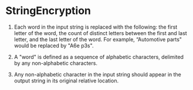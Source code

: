 # StringEncryption

1. Each word in the input string is replaced with the following: the first letter of the word, the count of
distinct letters between the first and last letter, and the last letter of the word. For
example, “Automotive parts" would be replaced by "A6e p3s".

2. A "word" is defined as a sequence of alphabetic characters, delimited by any non-alphabetic
characters.

3. Any non-alphabetic character in the input string should appear in the output string in its original
relative location.
